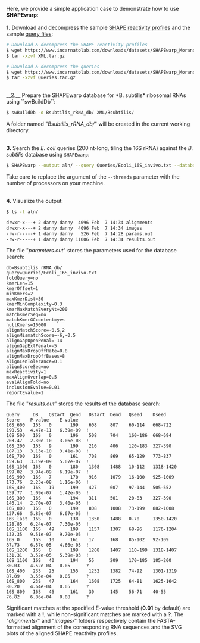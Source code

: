 Here, we provide a simple application case to demonstrate how to use __SHAPEwarp__:<br/>
<br/>
__1.__ Download and decompress the sample [SHAPE reactivity profiles](https://www.incarnatolab.com/downloads/datasets/SHAPEwarp_Morandi_2022/XML.tar.gz) and the sample [query files](https://www.incarnatolab.com/downloads/datasets/SHAPEwarp_Morandi_2022/Queries.tar.gz):

```bash
# Download & decompress the SHAPE reactivity profiles
$ wget https://www.incarnatolab.com/downloads/datasets/SHAPEwarp_Morandi_2022/XML.tar.gz
$ tar -xzvf XML.tar.gz 

# Download & decompress the queries
$ wget https://www.incarnatolab.com/downloads/datasets/SHAPEwarp_Morandi_2022/Queries.tar.gz
$ tar -xzvf Queries.tar.gz 
```
<br/>
__2.__ Prepare the SHAPEwarp database for *B. subtilis* ribosomal RNAs using ``swBuildDb``:

```bash
$ swBuildDb -o Bsubtilis_rRNA_db/ XML/Bsubtilis/
```
A folder named "*Bsubtilis\_rRNA\_db/*" will be created in the current working directory.<br/><br/>

__3.__ Search the *E. coli* queries (200 nt-long, tiling the 16S rRNA) against the *B. subtilis* database using ``SHAPEwarp``:

```bash
$ SHAPEwarp --output aln/ --query Queries/Ecoli_16S_invivo.txt --database Bsubtilis_rRNA_db/ --tblOut --reportAln f --makePlot -ow --matchKmerGCcontent --threads <n>
```
Take care to replace the argument of the ``--threads`` parameter with the number of processors on your machine.<br/><br/>

__4.__ Visualize the output:

```bash
$ ls -l aln/

drwxr-x---+ 2 danny danny  4096 Feb  7 14:34 alignments
drwxr-x---+ 2 danny danny  4096 Feb  7 14:34 images
-rw-r-----+ 1 danny danny   526 Feb  7 14:28 params.out
-rw-r-----+ 1 danny danny 11006 Feb  7 14:34 results.out
```
The file "*paramters.out*" stores the parameters used for the database search:

```text
db=Bsubtilis_rRNA_db/
query=Queries/Ecoli_16S_invivo.txt
foldQuery=no
kmerLen=15
kmerOffset=1
minKmers=2
maxKmerDist=30
kmerMinComplexity=0.3
kmerMaxMatchEveryNt=200
matchKmerSeq=no
matchKmerGCcontent=yes
nullKmers=10000
alignMatchScore=-0.5,2
alignMismatchScore=-6,-0.5
alignGapOpenPenal=-14
alignGapExtPenal=-5
alignMaxDropOffRate=0.8
alignMaxDropOffBases=8
alignLenTolerance=0.1
alignScoreSeq=no
maxReactivity=1
maxAlignOverlap=0.5
evalAlignFold=no
inclusionEvalue=0.01
reportEvalue=1
```
The file "*results.out*" stores the results of the database search:

```text
Query     DB    Qstart  Qend   Dstart  Dend   Qseed    Dseed      Score    P-value    E-value
16S_600   16S   0       199    608     807    60-114   668-722    190.53   4.47e-11   6.39e-09  !
16S_500   16S   0       196    508     704    160-186  668-694    203.47   2.30e-10   3.06e-08  !
16S_200   16S   9       199    216     406    120-183  327-390    187.13   3.13e-10   3.41e-08  !
16S_700   16S   0       161    708     869    65-129   773-837    159.63   3.19e-09   5.07e-07  !
16S_1300  16S   0       180    1308    1488   10-112   1318-1420  199.02   3.94e-09   6.19e-07  !
16S_900   16S   7       170    916     1079   16-100   925-1009   173.76   2.23e-08   1.16e-06  !
16S_400   16S   19      199    427     607    97-144   505-552    159.77   1.09e-07   1.42e-05  !
16S_300   16S   4       194    311     501    20-83    327-390    146.14   2.70e-07   3.40e-05  !
16S_800   16S   0       199    808     1008   73-199   882-1008   137.66   5.85e-07   6.67e-05  !
16S_last  16S   0       138    1350    1488   0-70     1350-1420  128.85   6.24e-07   7.30e-05  !
16S_1100  16S   49      199    1157    1307   68-96    1176-1204  132.35   9.51e-07   9.70e-05  !
16S_0     16S   10      161    17      168    85-102   92-109     87.73    6.57e-05   4.66e-03  !
16S_1200  16S   0       199    1208    1407   110-199  1318-1407  131.31   3.52e-05   5.39e-03  !
16S_1100  16S   40      194    55      209    170-185  185-200    80.03    4.52e-04   0.05      ?
16S_400   23S   25      155    1252    1382   74-92    1301-1319  87.09    3.55e-04   0.05      ?
16S_800   23S   47      164    1608    1725   64-81    1625-1642  80.20    4.64e-04   0.05      ?
16S_800   16S   46      161    30      145    56-71    40-55      76.82    6.86e-04   0.08      ?
```
Significant matches at the specified E-value threshold (__0.01__ by default) are marked with a __!__, while non-significant matches are marked with a __?__. The "*alignments/*" and "*images/*" folders respectively contain the FASTA-formatted alignment of the corresponding RNA sequences and the SVG plots of the aligned SHAPE reactivity profiles.